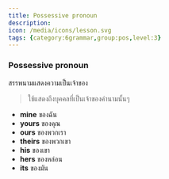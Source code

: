```yaml
---
title: Possessive pronoun
description: 
icon: /media/icons/lesson.svg
tags: {category:6grammar,group:pos,level:3}
---
```


### Possessive pronoun 
สรรพนามแสดงความเป็นเจ้าของ

> ใช้แสดงถึงบุคคลที่เป็นเจ้าของคำนามนั้นๆ

 * **mine** ของฉัน
 * **yours** ของคุณ
 * **ours** ของพวกเรา
 * **theirs** ของพวกเขา
 * **his** ของเขา
 * **hers** ของหล่อน
 * **its** ของมัน 